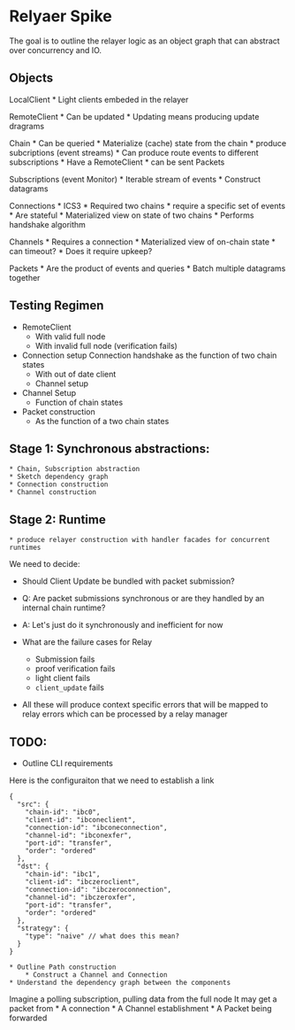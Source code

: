 Relyaer Spike
=============

The goal is to outline the relayer logic as an object graph that can
abstract over concurrency and IO.

## Objects

LocalClient
    * Light clients embeded in the relayer

RemoteClient
    * Can be updated
        * Updating means producing update dragrams

Chain
    * Can be queried
    * Materialize (cache) state from the chain
    * produce subcriptions (event streams)
        * Can produce route events to different subscriptions
    * Have a RemoteClient 
    * can be sent Packets

Subscriptions (event Monitor)
    * Iterable stream of events
    * Construct datagrams 

Connections
    * ICS3
    * Required two chains
    * require a specific set of events
    * Are stateful
    * Materialized view on state of two chains
    * Performs handshake algorithm

Channels
    * Requires a connection
    * Materialized view of on-chain state
    * can timeout?
        * Does it require upkeep?

Packets
    * Are the product of events and queries
    * Batch multiple datagrams together

## Testing Regimen
* RemoteClient
    * With valid full node
    * With invalid full node (verification fails)
* Connection setup
    Connection handshake as the function of two chain states
    * With out of date client
    * Channel setup
* Channel Setup
    * Function of chain states
* Packet construction
    * As the function of a two chain states

## Stage 1: Synchronous abstractions:
    * Chain, Subscription abstraction
    * Sketch dependency graph
    * Connection construction
    * Channel construction

## Stage 2: Runtime
    * produce relayer construction with handler facades for concurrent runtimes


We need to decide:
* Should Client Update be bundled with packet submission?
* Q: Are packet submissions synchronous or are they handled by an internal
  chain runtime?
* A: Let's just do it synchronously and inefficient for now

* What are the failure cases for Relay
    * Submission fails
    * proof verification fails
    * light client fails
    * `client_update` fails
* All these will produce context specific errors that will be mapped to
  relay errors which can be processed by a relay manager

## TODO: 
* Outline CLI requirements

Here is the configuraiton that we need to establish a link
```
{
  "src": {
    "chain-id": "ibc0",
    "client-id": "ibconeclient",
    "connection-id": "ibconeconnection",
    "channel-id": "ibconexfer",
    "port-id": "transfer",
    "order": "ordered"
  },
  "dst": {
    "chain-id": "ibc1",
    "client-id": "ibczeroclient",
    "connection-id": "ibczeroconnection",
    "channel-id": "ibczeroxfer",
    "port-id": "transfer",
    "order": "ordered"
  },
  "strategy": {
    "type": "naive" // what does this mean?
  }
}
```

    * Outline Path construction
        * Construct a Channel and Connection
    * Understand the dependency graph between the components

Imagine a polling subscription, pulling data from the full node
It may get a packet from
    * A connection
    * A Channel establishment
    * A Packet being forwarded

